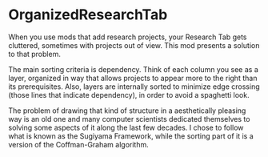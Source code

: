 # OrganizedResearchTab

When you use mods that add research projects, your Research Tab gets cluttered, sometimes with projects out of view. This mod presents a solution to that problem.

The main sorting criteria is dependency. Think of each column you see as a layer, organized in way that allows projects to appear more to the right than its prerequisites. Also, layers are internally sorted to minimize edge crossing (those lines that indicate dependency), in order to avoid a spaghetti look.

The problem of drawing that kind of structure in a aesthetically pleasing way is an old one and many computer scientists dedicated themselves to solving some aspects of it along the last few decades. I chose to follow what is known as the Sugiyama Framework, while the sorting part of it is a version of the Coffman-Graham algorithm.
